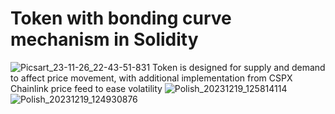 # Token with bonding curve mechanism in Solidity
![Picsart_23-11-26_22-43-51-831](https://github.com/taurusloathe/Token-with-bonding-curve-mechanism-in-Solidity-/assets/110080228/47a38300-0692-4573-885f-1ba8463531bb)
Token is designed for supply and demand to affect price movement, with additional implementation from CSPX Chainlink price feed to ease volatility
![Polish_20231219_125814114](https://github.com/taurusloathe/Token-with-bonding-curve-mechanism-in-Solidity-/assets/110080228/d5f61421-cc28-4337-bc94-cd6184e51936)
![Polish_20231219_124930876](https://github.com/taurusloathe/Token-with-bonding-curve-mechanism-in-Solidity-/assets/110080228/0e49a371-4f21-4459-a059-4859de50738a)

